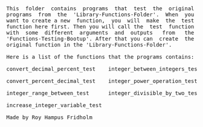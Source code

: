 
<pre>
This  folder  contains  programs  that  test  the  original
programs  from  the  'Library-Functions-Folder'.  When  you
want to create a new  function,  you  will  make  the  test
function here first. Then you will call the  test  function
with  some  different  arguments  and  outputs   from   the
'Functions-Testing-Bootup'. After that you can  create  the
original function in the 'Library-Functions-Folder'.

Here is a list of the functions that the programs contains:

convert_decimal_percent_test    integer_between_integers_test

convert_percent_decimal_test    integer_power_operation_test

integer_range_between_test      integer_divisible_by_two_test

increase_integer_variable_test

Made by Roy Hampus Fridholm
</pre>
